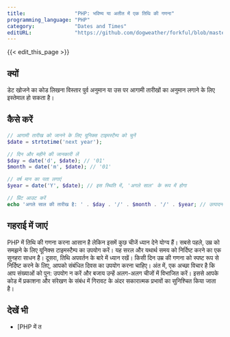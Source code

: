 ```yaml
---
title:                "PHP: भविष्य या अतीत में एक तिथि की गणना"
programming_language: "PHP"
category:             "Dates and Times"
editURL:              "https://github.com/dogweather/forkful/blob/master/content/hi/php/calculating-a-date-in-the-future-or-past.md"
---
```


{{< edit_this_page >}}

## क्यों

डेट खोजने का कोड लिखना विस्तार पुर्व अनुमान या उस पर आगामी तारीखों का अनुमान लगाने के लिए इस्तेमाल हो सकता है। 

## कैसे करें

```php
// आगामी तारीख को जानने के लिए यूनिक्स टाइमस्टैम्प को चुनें
$date = strtotime('next year');

// दिन और महीने की जानकारी लें
$day = date('d', $date); // '01'
$month = date('m', $date); // '01'

// वर्ष मान का पता लगाएं
$year = date('Y', $date); // इस स्थिति में, 'अगले साल' के रूप में होगा

// प्रिंट आउट करें
echo 'अगले साल की तारीख है: ' . $day . '/' . $month . '/' . $year; // उत्पादन - '01/01/2022'
```

## गहराई में जाएं

PHP में तिथि की गणना करना आसान है लेकिन इसमें कुछ चीजें ध्यान देने योग्य हैं। सबसे पहले, उम्र को समझने के लिए यूनिक्स टाइमस्टैम्प का उपयोग करें। यह सरल और यथार्थ समय को निर्दिष्ट करने का एक सुनहरा साधन है। दूसरा, तिथि अपवर्तन के बारे में ध्यान रखें। किसी दिन उम्र की गणना को स्पष्ट रूप से निर्दिष्ट करने के लिए, आपको संबंधित दिवस का उपयोग करना चाहिए। अंत में, एक अच्छा विचार है कि आप संख्याओं को पुन: उपयोग न करें और बजाय उन्हें अलग-अलग चीजों में विभाजित करें। इससे आपके कोड में प्रकाशना और संरेखण के संबंध में गिरावट के अंदर सकारात्मक प्रभावों का सुनिश्चित किया जाता है।

## देखें भी

- [PHP में त